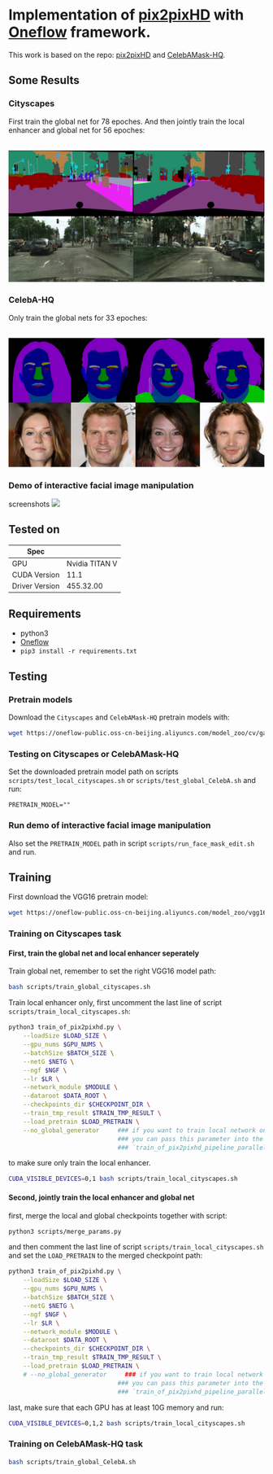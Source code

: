# Implementation of [pix2pixHD](https://arxiv.org/pdf/1711.11585.pdf) with [Oneflow](https://github.com/Oneflow-inc/oneflow) framework.

This work is based on the repo: [pix2pixHD](https://github.com/NVIDIA/pix2pixHD) and [CelebAMask-HQ](https://github.com/switchablenorms/CelebAMask-HQ).


## Some Results

### Cityscapes
First train the global net for 78 epoches. And then jointly train the local enhancer and global net for 56 epoches:

<div align='center'>
  <img src='results/cityscapes.png'>
</div>


### CelebA-HQ

Only train the global nets for 33 epoches:
<div align='center'>
  <img src='results/CelebAMask-HQ.png '>
</div>



### Demo of interactive facial image manipulation

screenshots
<img src="results/demo.gif"/>


## Tested on
| Spec                        |                                                             |
|-----------------------------|-------------------------------------------------------------|
| GPU                         | Nvidia TITAN V                                              |
| CUDA Version                | 11.1                                                        |
| Driver Version              | 455.32.00                                                   |


## Requirements

- python3
- [Oneflow](https://github.com/Oneflow-Inc/oneflow#install-with-pip-package)
- `pip3 install -r requirements.txt`

## Testing
### Pretrain models

Download the `Cityscapes` and `CelebAMask-HQ` pretrain models with:

```bash
wget https://oneflow-public.oss-cn-beijing.aliyuncs.com/model_zoo/cv/gan/pix2pixHD_pertrain_model.tar.gz
```

### Testing on Cityscapes or CelebAMask-HQ

Set the downloaded pretrain model path on scripts `scripts/test_local_cityscapes.sh` or `scripts/test_global_CelebA.sh` and run:

```
PRETRAIN_MODEL=""
```

### Run demo of interactive facial image manipulation

Also set the `PRETRAIN_MODEL` path in script `scripts/run_face_mask_edit.sh` and run.
## Training

First download the VGG16 pretrain model:
```bash
wget https://oneflow-public.oss-cn-beijing.aliyuncs.com/model_zoo/vgg16_of_best_model_val_top1_721.zip
```
### Training on Cityscapes task

#### First, train the global net and local enhancer seperately

Train global net, remember to set the right VGG16 model path:
```bash
bash scripts/train_global_cityscapes.sh
```

Train local enhancer only, first uncomment the last line of script `scripts/train_local_cityscapes.sh`:

```bash
python3 train_of_pix2pixhd.py \
    --loadSize $LOAD_SIZE \
    --gpu_nums $GPU_NUMS \
    --batchSize $BATCH_SIZE \
    --netG $NETG \
    --ngf $NGF \
    --lr $LR \
    --network_module $MODULE \
    --dataroot $DATA_ROOT \
    --checkpoints_dir $CHECKPOINT_DIR \
    --train_tmp_result $TRAIN_TMP_RESULT \
    --load_pretrain $LOAD_PRETRAIN \
    --no_global_generator     ### if you want to train local network only, 
                              ### you can pass this parameter into the
                              ### `train_of_pix2pixhd_pipeline_parallel.py` script
```

to make sure only train the local enhancer.

```bash
CUDA_VISIBLE_DEVICES=0,1 bash scripts/train_local_cityscapes.sh
```

#### Second, jointly train the local enhancer and global net

first, merge the local and global checkpoints together with script:

 ```bash
python3 scripts/merge_params.py
 ```
 
and then comment the last line of script `scripts/train_local_cityscapes.sh` and set the `LOAD_PRETRAIN` to the merged checkpoint path:

```bash
python3 train_of_pix2pixhd.py \
    --loadSize $LOAD_SIZE \
    --gpu_nums $GPU_NUMS \
    --batchSize $BATCH_SIZE \
    --netG $NETG \
    --ngf $NGF \
    --lr $LR \
    --network_module $MODULE \
    --dataroot $DATA_ROOT \
    --checkpoints_dir $CHECKPOINT_DIR \
    --train_tmp_result $TRAIN_TMP_RESULT \
    --load_pretrain $LOAD_PRETRAIN \
    # --no_global_generator     ### if you want to train local network only, 
                              ### you can pass this parameter into the
                              ### `train_of_pix2pixhd_pipeline_parallel.py` script
```

last, make sure that each GPU has at least 10G memory and run:

```bash
CUDA_VISIBLE_DEVICES=0,1,2 bash scripts/train_local_cityscapes.sh
```

### Training on CelebAMask-HQ task

```bash
bash scripts/train_global_CelebA.sh
```



